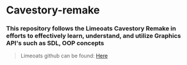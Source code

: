 # Cavestory-remake
### This repository follows the Limeoats Cavestory Remake in efforts to effectively learn, understand, and utilize Graphics API's such as SDL, OOP concepts
>Limeoats github can be found: [Here](https://github.com/Limeoats/cavestory-development)
